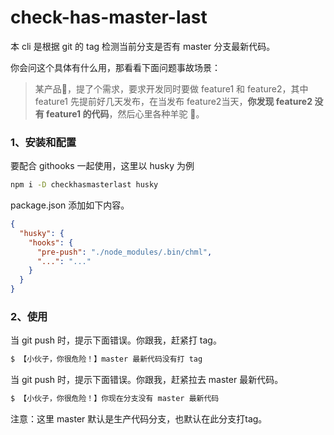 # check-has-master-last

本 cli 是根据 git 的 tag 检测当前分支是否有 master 分支最新代码。

你会问这个具体有什么用，那看看下面问题事故场景：

>  某产品🐶，提了个需求，要求开发同时要做 feature1 和 feature2，其中 feature1 先提前好几天发布，在当发布 feature2当天，**你发现 feature2 没有 feature1 的代码**，然后心里各种羊驼 🦙。



### 1、安装和配置

要配合 githooks 一起使用，这里以 husky 为例

```bash
npm i -D checkhasmasterlast husky
```

package.json 添加如下内容。
```json
{
  "husky": {
    "hooks": {
      "pre-push": "./node_modules/.bin/chml",
      "...": "..."
    }
  }
}
```

### 2、使用

当 git push 时，提示下面错误。你跟我，赶紧打 tag。

```bash
$ 【小伙子，你很危险！】master 最新代码没有打 tag
```

当 git push 时，提示下面错误。你跟我，赶紧拉去 master 最新代码。

```bash
$ 【小伙子，你很危险！】你现在分支没有 master 最新代码
```

注意：这里 master 默认是生产代码分支，也默认在此分支打tag。
